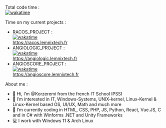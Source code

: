 Total code time :  
[![wakatime](https://wakatime.com/badge/user/bd983427-c491-4a42-8cb8-c95de187e70a.svg)](https://wakatime.com/@bd983427-c491-4a42-8cb8-c95de187e70a)  
  
Time on my current projects :
- RACOS_PROJECT :  
[![wakatime](https://wakatime.com/badge/user/bd983427-c491-4a42-8cb8-c95de187e70a/project/018b9739-c2c1-4fd4-a029-75ca68080143.svg)](https://wakatime.com/badge/user/bd983427-c491-4a42-8cb8-c95de187e70a/project/018b9739-c2c1-4fd4-a029-75ca68080143)  
https://racos.lemnixtech.fr  
- ANGIOLOGIC_PROJECT :  
[![wakatime](https://wakatime.com/badge/github/Korzeremi/AngioLogic.svg)](https://wakatime.com/badge/github/Korzeremi/AngioLogic)  
https://angiologic.lemnixtech.fr    
- ANGIOSCORE_PROJECT :  
[![wakatime](https://wakatime.com/badge/user/bd983427-c491-4a42-8cb8-c95de187e70a/project/3140c132-33c9-4a03-9dae-2ceeb71d5ba9.svg)](https://wakatime.com/badge/user/bd983427-c491-4a42-8cb8-c95de187e70a/project/3140c132-33c9-4a03-9dae-2ceeb71d5ba9)  
https://angioscore.lemnixtech.fr  


About me :  
- 👋 Hi, I’m @Korzeremi from the french IT School IPSSI
- 👀 I’m interested in IT, Windows-Systems, UNIX-kernel, Linux-Kernel & Linux-Kernel based OS, UI/UX, Math and much more
- 🌱 I’m currently coding in HTML, CSS, PHP, JS, Python, React, Vue.JS, C and in C# with Winforms .NET and Unity Frameworks
- 💻 I work with Windows 11 & Arch Linux
